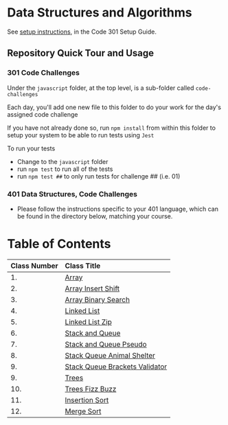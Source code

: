 # Data Structures and Algorithms

See [setup instructions](https://codefellows.github.io/setup-guide/code-301/3-code-challenges), in the Code 301 Setup Guide.

## Repository Quick Tour and Usage

### 301 Code Challenges

Under the `javascript` folder, at the top level, is a sub-folder called `code-challenges`

Each day, you'll add one new file to this folder to do your work for the day's assigned code challenge

If you have not already done so, run `npm install` from within this folder to setup your system to be able to run tests using `Jest`

To run your tests

* Change to the `javascript` folder
* run `npm test` to run all of the tests
* run `npm test ##` to only run tests for challenge ## (i.e. 01)

### 401 Data Structures, Code Challenges

* Please follow the instructions specific to your 401 language, which can be found in the directory below, matching your course.
# Table of Contents

| Class Number       | Class Title     |
| :----------------  | :---------------- |
| 1.  | [Array](python/linked_list/README.md)  |
| 2.  | [Array Insert Shift](python/array_insert_shift/README.md)  |
| 3.  | [Array Binary Search](python/array_binary_search/README.md)  |
| 4.  | [Linked List](python/linked_list/README.md)  |
| 5.  | [Linked List Zip](python/linked_list_zip/README.md)  |
| 6.  | [Stack and Queue](python/stack_and_queue/README.md)  |
| 7.  | [Stack and Queue Pseudo](python/stack_queue_pseudo/README.md)  |
| 8.  | [Stack Queue Animal Shelter](python/stack_queue_animal_shelter/README.md)  |
| 9.  | [Stack Queue Brackets Validator](python/stack_queue_brackets/README.md)  |
| 9.  | [Trees](python/trees/README.md)  |
| 10. | [Trees Fizz Buzz](python/tree_fizz_buzz/README.md)  |
| 11. | [Insertion Sort](python/insertion_sort/README.md)  |
| 12. | [Merge Sort](python/merge_sort/README.md)  |
